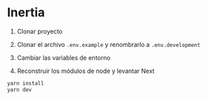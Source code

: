 # Inertia

1. Clonar proyecto
2. Clonar el archivo `.env.example` y renombrarlo a `.env.development`
3. Cambiar las variables de entorno

4. Reconstruir los módulos de node y levantar Next

```bash
yarn install
yarn dev
```
